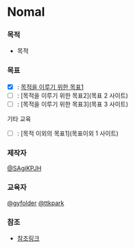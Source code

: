 # Nomal


### 목적
-  목적

### 목표
- [x] : [목적을 이루기 위한 목표1](https://github.com/SagiK-Repository/Nomal/tree/main/Chapter1.%20%EB%AA%A9%EC%A0%81%EC%9D%84%20%EC%9D%B4%EB%A3%A8%EA%B8%B0%20%EC%9C%84%ED%95%9C%20%EB%AA%A9%ED%91%9C1)
- [ ] : [목적을 이루기 위한 목표2](목표 2 사이트)
- [ ] : [목적을 이루기 위한 목표3](목표 3 사이트)

기타 교육
- [ ] : [목적 이외의 목표1](목표이외 1 사이트)

### 제작자
[@SAgiKPJH](https://github.com/SAgiKPJH)

### 교육자
[@gyfolder](https://github.com/gyfolder) [@ttkpark](https://github.com/ttkpark)

### 참조

- [참조링크](참조링크)
